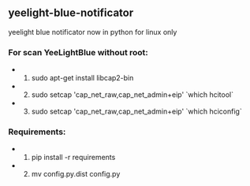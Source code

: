 ## yeelight-blue-notificator
yeelight blue notificator now in python for linux only

### For scan YeeLightBlue without root:
- 1) sudo apt-get install libcap2-bin
- 2) sudo setcap 'cap_net_raw,cap_net_admin+eip' \`which hcitool\`
- 3) sudo setcap 'cap_net_raw,cap_net_admin+eip' \`which hciconfig\`

### Requirements:
- 1) pip install -r requirements
- 2) mv config.py.dist config.py